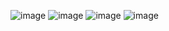 ![image](https://github.com/user-attachments/assets/43caed2c-96cc-4086-9de1-6589725ddef2)
![image](https://github.com/user-attachments/assets/e712a3ff-e023-4dd6-9b4b-4980d468197a)
![image](https://github.com/user-attachments/assets/4d72083a-04b9-44d3-bbdf-5689695c5afc)
![image](https://github.com/user-attachments/assets/9654e417-59f1-4927-a8bc-aa7aac88e045)
